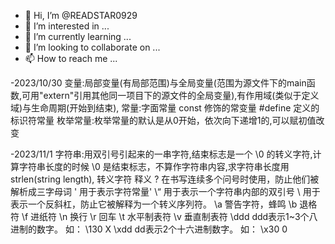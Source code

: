 - 👋 Hi, I’m @READSTAR0929
- 👀 I’m interested in ...
- 🌱 I’m currently learning ...
- 💞️ I’m looking to collaborate on ...
- 📫 How to reach me ...


-2023/10/30
  变量:局部变量(有局部范围)与全局变量(范围为源文件下的main函数,可用"extern"引用其他同一项目下的源文件的全局变量),有作用域(类似于定义域)与生命周期(开始到结束),
  常量:字面常量
       const 修饰的常变量
       #define 定义的标识符常量
       枚举常量:枚举常量的默认是从0开始，依次向下递增1的,可以赋初值改变

 -2023/11/1
   字符串:用双引号引起来的一串字符,结束标志是一个 \0 的转义字符,计算字符串长度的时候 \0 是结束标志，不算作字符串内容,求字符串长度用strlen(string length),
   转义字符 释义
   \? 在书写连续多个问号时使用，防止他们被解析成三字母词
   \' 用于表示字符常量'
   \“ 用于表示一个字符串内部的双引号
   \\ 用于表示一个反斜杠，防止它被解释为一个转义序列符。
   \a 警告字符，蜂鸣
   \b 退格符
   \f 进纸符
   \n 换行
   \r 回车
   \t 水平制表符
   \v 垂直制表符
   \ddd ddd表示1~3个八进制的数字。 如： \130 X
   \xdd dd表示2个十六进制数字。 如： \x30 0
<!---
READSTAR0929/READSTAR0929 is a ✨ special ✨ repository because its `README.md` (this file) appears on your GitHub profile.
You can click the Preview link to take a look at your changes.
--->
